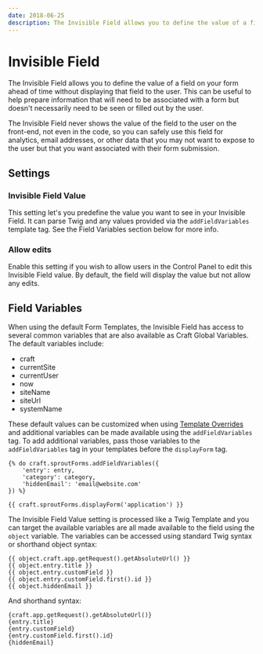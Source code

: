 ```yaml
---
date: 2018-06-25
description: The Invisible Field allows you to define the value of a field on your form ahead of time without displaying that field to the user. 
---
```


# Invisible Field

The Invisible Field allows you to define the value of a field on your form ahead of time without displaying that field to the user. This can be useful to help prepare information that will need to be associated with a form but doesn't necessarily need to be seen or filled out by the user. 

The Invisible Field never shows the value of the field to the user on the front-end, not even in the code, so you can safely use this field for analytics, email addresses, or other data that you may not want to expose to the user but that you want associated with their form submission.

## Settings

### Invisible Field Value

This setting let's you predefine the value you want to see in your Invisible Field. It can parse Twig and any values provided via the `addFieldVariables` template tag. See the Field Variables section below for more info.

### Allow edits

Enable this setting if you wish to allow users in the Control Panel to edit this Invisible Field value. By default, the field will display the value but not allow any edits.

## Field Variables

When using the default Form Templates, the Invisible Field has access to several common variables that are also available as Craft Global Variables. The default variables include:

- craft
- currentSite
- currentUser
- now
- siteName
- siteUrl
- systemName

These default values can be customized when using [Template Overrides](./template-overrides.md) and additional variables can be made available using the `addFieldVariables` tag. To add additional variables, pass those variables to the `addFieldVariables` tag in your templates before the `displayForm` tag.

``` twig
{% do craft.sproutForms.addFieldVariables({
    'entry': entry,
    'category': category,
    'hiddenEmail': 'email@website.com'
}) %}

{{ craft.sproutForms.displayForm('application') }}
```

The Invisible Field Value setting is processed like a Twig Template and you can target the available variables are all made available to the field using the `object` variable. The variables can be accessed using standard Twig syntax or shorthand object syntax:

``` twig
{{ object.craft.app.getRequest().getAbsoluteUrl() }}
{{ object.entry.title }}
{{ object.entry.customField }}
{{ object.entry.customField.first().id }}
{{ object.hiddenEmail }}
```

And shorthand syntax:

``` twig
{craft.app.getRequest().getAbsoluteUrl()}
{entry.title}
{entry.customField}
{entry.customField.first().id}
{hiddenEmail}
```